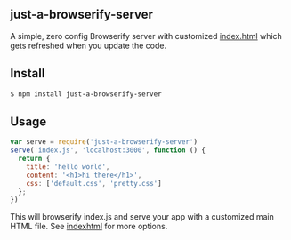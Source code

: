 ## just-a-browserify-server

A simple, zero config Browserify server with customized [index.html](http://github.com/azer/indexhtml) which gets refreshed when you update the code.

## Install

```bash
$ npm install just-a-browserify-server
```

## Usage

```js
var serve = require('just-a-browserify-server')
serve('index.js', 'localhost:3000', function () {
  return {
    title: 'hello world',
    content: '<h1>hi there</h1>',
    css: ['default.css', 'pretty.css']
  };
})
```

This will browserify index.js and serve your app with a customized main HTML file. See [indexhtml](http://github.com/azer/indexhtml) for more options.
